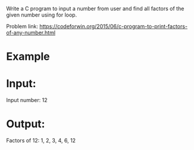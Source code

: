 Write a C program to input a number from user and find all factors of the given number using for loop.

Problem link: https://codeforwin.org/2015/06/c-program-to-print-factors-of-any-number.html

# Example
# Input:
Input number: 12
# Output:
Factors of 12: 1, 2, 3, 4, 6, 12
